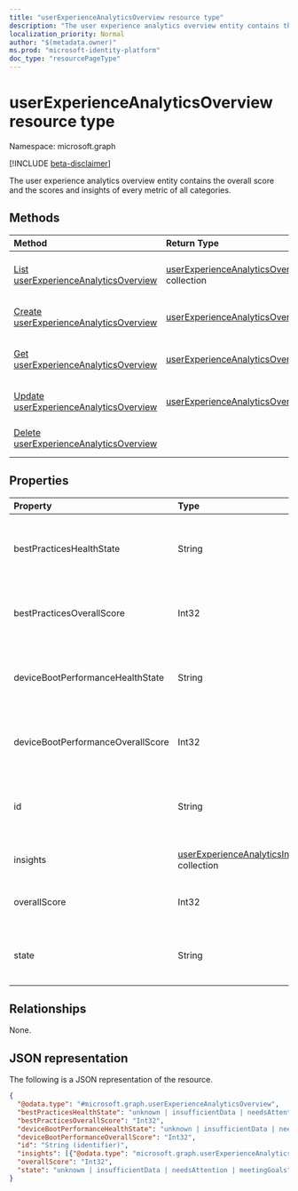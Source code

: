 ```yaml
---
title: "userExperienceAnalyticsOverview resource type"
description: "The user experience analytics overview entity contains the overall score and the scores and insights of every metric of all categories."
localization_priority: Normal
author: "$(metadata.owner)"
ms.prod: "microsoft-identity-platform"
doc_type: "resourcePageType"
---
```


# userExperienceAnalyticsOverview resource type

Namespace: microsoft.graph

[!INCLUDE [beta-disclaimer](../../includes/beta-disclaimer.md)]

The user experience analytics overview entity contains the overall score and the scores and insights of every metric of all categories.

## Methods

| Method                                                                                            | Return Type                                                                             | Description                                                                    |
| :------------------------------------------------------------------------------------------------ | :-------------------------------------------------------------------------------------- | :----------------------------------------------------------------------------- |
| [List userExperienceAnalyticsOverview](../api/intune-userexperienceanalyticsoverview-list.md)     | [userExperienceAnalyticsOverview](intune-userExperienceAnalyticsOverview.md) collection | List properties and relationships of a userExperienceAnalyticsOverview object. |
| [Create userExperienceAnalyticsOverview](../api/intune-userexperienceanalyticsoverview-create.md) | [userExperienceAnalyticsOverview](intune-userExperienceAnalyticsOverview.md)            | Create a new userExperienceAnalyticsOverview object.                           |
| [Get userExperienceAnalyticsOverview](../api/intune-userexperienceanalyticsoverview-get.md)       | [userExperienceAnalyticsOverview](intune-userExperienceAnalyticsOverview.md)            | Read properties and relationships of a userExperienceAnalyticsOverview object. |
| [Update userExperienceAnalyticsOverview](../api/intune-userexperienceanalyticsoverview-update.md) | [userExperienceAnalyticsOverview](intune-userExperienceAnalyticsOverview.md)            | Update the properties of a userExperienceAnalyticsOverview object.             |
| [Delete userExperienceAnalyticsOverview](../api/intune-userexperienceanalyticsoverview-delete.md) |                                                                                         | Delete a userExperienceAnalyticsOverview object.                               |

## Properties

| Property                          | Type                                                                                        | Description                                                                           |
| :-------------------------------- | :------------------------------------------------------------------------------------------ | :------------------------------------------------------------------------------------ |
| bestPracticesHealthState          | String                                                                                      | The current health state of the user experience analytics 'BestPractices' category.   |
| bestPracticesOverallScore         | Int32                                                                                       | The user experience analytics best practices overall score.                           |
| deviceBootPerformanceHealthState  | String                                                                                      | The current health state of the user experience analytics 'BootPerformance' category. |
| deviceBootPerformanceOverallScore | Int32                                                                                       | The user experience analytics device boot performance overall score.                  |
| id                                | String                                                                                      | The unique identifier of the user experience analytics overview. Read-only.           |
| insights                          | [userExperienceAnalyticsInsight](../resources/userexperienceanalyticsinsight.md) collection | The user experience analytics insights.                                               |
| overallScore                      | Int32                                                                                       | The user experience analytics overall score.                                          |
| state                             | String                                                                                      | The current health state of the user experience analytics overview.                   |

## Relationships

None.

## JSON representation

The following is a JSON representation of the resource.

<!-- {
  "blockType": "resource",
  "keyProperty": "id",
  "@odata.type": "microsoft.graph.userExperienceAnalyticsOverview",
  "baseType": "microsoft.graph.entity",
  "openType": False
}
-->

```json
{
  "@odata.type": "#microsoft.graph.userExperienceAnalyticsOverview",
  "bestPracticesHealthState": "unknown | insufficientData | needsAttention | meetingGoals",
  "bestPracticesOverallScore": "Int32",
  "deviceBootPerformanceHealthState": "unknown | insufficientData | needsAttention | meetingGoals",
  "deviceBootPerformanceOverallScore": "Int32",
  "id": "String (identifier)",
  "insights": [{"@odata.type": "microsoft.graph.userExperienceAnalyticsInsight"}],
  "overallScore": "Int32",
  "state": "unknown | insufficientData | needsAttention | meetingGoals"
}
```
